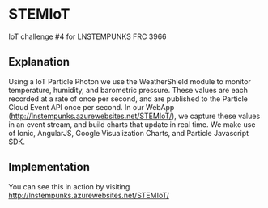 # STEMIoT
IoT challenge #4 for LNSTEMPUNKS FRC 3966

## Explanation
Using a IoT Particle Photon we use the WeatherShield module to monitor temperature, humidity, and barometric pressure.
These values are each recorded at a rate of once per second, and are published to the Particle Cloud Event API once per second.
In our WebApp (http://lnstempunks.azurewebsites.net/STEMIoT/), we capture these values in an event stream, and build charts that update in real time. 
We make use of Ionic, AngularJS, Google Visualization Charts, and Particle Javascript SDK.

## Implementation
You can see this in action by visiting http://lnstempunks.azurewebsites.net/STEMIoT/